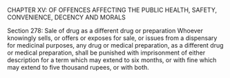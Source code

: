 CHAPTER XV: OF OFFENCES AFFECTING THE PUBLIC HEALTH, SAFETY, CONVENIENCE, DECENCY AND MORALS

Section 278: Sale of drug as a different drug or preparation
Whoever knowingly sells, or offers or exposes for sale, or issues from a dispensary for medicinal purposes, any drug or medical preparation, as a different drug or medical preparation, shall be punished with imprisonment of either description for a term which may extend to six months, or with fine which may extend to five thousand rupees, or with both.

